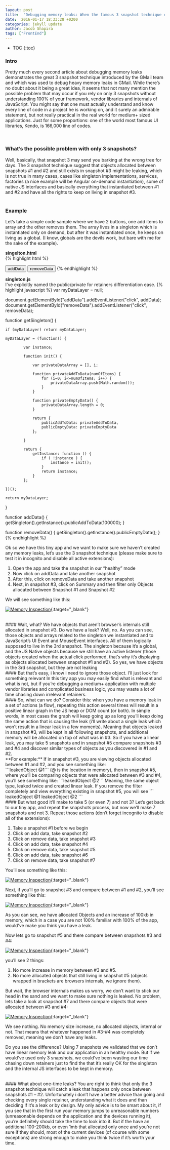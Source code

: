 ```yaml
---
layout: post
title:  "Debugging memory leaks: When the famous 3 snapshot technique can cost you days of development"
date:  2016-01-17 18:33:28 +0200
categories: jekyll update
author: Jacob Shapira
tags: ["FrontEnd"]
---
```



* TOC
{:toc}

### Intro
Pretty much every second article about debugging memory leaks demonstrates the great 3 snapshot technique introduced by the GMail team and which was used to
debug heavy memory leaks in GMail. While there’s no doubt about it being a great idea,
it seems that not many mention the possible problem that may occur if you rely on only 3 snapshots without understanding 100% of your framework,
vendor libraries and internals of JavaScript. You might say that one must actually understand and know every line of code in a project he is working on,
and it surely an admirable statement, but not really practical in the real world for medium+ sized applications.
Just for some proportions: one of the world most famous UI libraries, Kendo, is 166,000 line of codes. 

<br/>

### What’s the possible problem with only 3 snapshots?
Well, basically, that snapshot 3 may send you barking at the wrong tree for days. The 3 snapshot technique suggest that objects allocated between snapshots #1 and #2 and still exists in snapshot #3 might be leaking, which is not true in many cases, cases like singleton implementations, services, factories (a nice example will be Angular on-demand instantiation), some of native JS interfaces and basically everything that instantiated between #1 and #2 and have all the rights to keep on living in snapshot #3.
<br/><br/>
### Example
Let’s take a simple code sample where we have 2 buttons, one add items to array and the other removes them. The array lives in a singleton which is instantiated only on demand, but after it was instantiated once, he keeps on living as a global. (I know, globals are the devils work, but bare with me for the sake of the example).



**singelton.html**  
{% highlight html %}
<!DOCTYPE html>
<head>
    <title>Memory Test</title>
</head>
<body>
    <button id="addData">addData</button>
    <button id="removeData">removeData</button>
    <script src="singleton.js"></script>
</body>
</html>
{% endhighlight %}



**singleton.js**  
I've explicitly named the public/private for retainers differentiation ease.
{% highlight javascript %}
var myDataLayer = null;
 
document.getElementById("addData").addEventListener("click", addData);
document.getElementById("removeData").addEventListener("click", removeData);
 
function getSingleton() {
 
    if (myDataLayer) return myDataLayer;
 
    myDataLayer = (function() {
 
            var instance;
 
            function init() {
 
                var privateDataArray = [], i;
 
                function privateAddToData(numOfItems) {
                    for (i=0; i<=numOfItems; i++) {
                        privateDataArray.push(Math.random());
                    }
                }
 
                function privateEmptyData() {
                    privateDataArray.length = 0;
                }
 
                return {
                    publicAddToData: privateAddToData,
                    publicEmptyData: privateEmptyData
                };
 
            }
 
            return {
                getInstance: function () {
                    if ( !instance ) {
                        instance = init();
                    }
                    return instance;
                }
            };
 
    })();
 
    return myDataLayer;
}
 
function addData() {
    getSingleton().getInstance().publicAddToData(100000);
}
 
function removeData() {
    getSingleton().getInstance().publicEmptyData();
}
{% endhighlight %}


Ok so we have this tiny app and we want to make sure we haven’t created any memory leaks, let’s use the 3 snapshot technique (please make sure to test it in incognito and disable all active extensions):



1. Open the app and take the snapshot in our “healthy” mode
2. Now click on addData and take another snapshot
3. After this, click on removeData and take another snapshot
4. Next, in snapshot #3, click on Summary and then filter only Objects allocated between Snapshot #1 and Snapshot #2

We will see something like this:   
   

[![Memory Inspection](/assets/post-images/21-01-2016-memory-leaks/memory-leaks-1.jpg)](/assets/post-images/21-01-2016-memory-leaks/memory-leaks-1.jpg){:target="_blank"}

<br/>
#### Wait, what? We have objects that aren’t browser’s internals still allocated in snapshot #3. Do we have a leak?
Well, no. As you can see, those objects and arrays related to the singleton we instantiated and to JavaScript’s UI Event and MouseEvent interfaces. All of them logically supposed to live in the 3rd snapshot. The singleton because it’s a global, and the JS Native objects because we still have an active listener (those objects created when the actual click performed, that’s why it’s displaying as objects allocated between snapshot #1 and #2). So yes, we have objects in the 3rd snapshot, but they are not leaking

<br/>
#### But that’s easy, i know i need to ignore those object. I’ll just look for something relevant
In this tiny app you may easily find what is relevant and what is not, but if you’re debugging a medium+ application with multiple vendor libraries and complicated business logic, you may waste a lot of time chasing down irrelevant retainers. 

<br/>
#### So, what can we do?
Consider this: when you have a memory leak in a set of actions (a flow), repeating this action several times will result in a positive linear graph in the JS heap or DOM count (or both). In simple words, in most cases the graph will keep going up as long you’ll keep doing the same action that is causing the leak (i’ll write about a single leak which won’t result in a linear leak in a few moments). Meaning that objects leaked in snapshot #3, will be kept in all following snapshots, and additional memory will be allocated on top of what was in #3. So if you have a linear leak, you may take 5 snapshots and in snapshot #5 compare snapshots #3 and #4 and discover similar types of objects as you discovered in #1 and #2. 
  
<br/>
**For example:**  
If in snapshot #3, you are viewing objects allocated between #1 and #2, and you see something like:<br/>
```leakedObject @1```  
(@ is the location in memory),
then in snapshot #5, where you’ll be comparing objects that were allocated between #3 and #4, you’ll see something like:  
```leakedObject @2```  
Meaning, the same object type, leaked twice and created linear leak. If you remove the filter completely and view everything existing in snapshot #5, you will see
```
leakedObject @1
leakedObject @2
```

<br/>
#### But what good it’ll make to take 5 (or even 7) and not 3?
Let’s get back to our tiny app, and repeat the snapshots process, but now we’ll make 7 snapshots and not 3. Repeat those actions (don’t forget incognito to disable all of the extensions):
  
1. Take a snapshot #1 before we begin
2. Click on add data, take snapshot #2
3. Click on remove data, take snapshot #3
4. Click on add data, take snapshot #4
5. Click on remove data, take snapshot #5
6. Click on add data, take snapshot #6
7. Click on remove data, take snapshot #7
  
You’ll see something like this:  

[![Memory Inspection](/assets/post-images/21-01-2016-memory-leaks/memory-leaks-2.jpg)](/assets/post-images/21-01-2016-memory-leaks/memory-leaks-2.jpg){:target="_blank"}
  
Next, if you’ll go to snapshot #3 and compare between #1 and #2, you’ll see something like this:  

[![Memory Inspection](/assets/post-images/21-01-2016-memory-leaks/memory-leaks-3.jpg)](/assets/post-images/21-01-2016-memory-leaks/memory-leaks-3.jpg){:target="_blank"}

As you can see, we have allocated Objects and an increase of 100kb in memory, which in a case you are not 100% familiar with 100% of the app, would’ve make you think you have a leak. 
  
Now lets go to snapshot #5 and there compare between snapshots #3 and #4:  

[![Memory Inspection](/assets/post-images/21-01-2016-memory-leaks/memory-leaks-4.jpg)](/assets/post-images/21-01-2016-memory-leaks/memory-leaks-4.jpg){:target="_blank"}

you’ll see 2 things:  
1. No more increase in memory between #3 and #5.  
2. No more allocated objects that still living in snapshot #5 (objects wrapped in brackets are browsers internals, we ignore them).

But wait, the browser internals makes us worry, we don’t want to stick our head in the sand and we want to make sure nothing is leaked. No problem, lets take a look at snapshot #7 and there compare objects that were allocated between #3 and #4:  

[![Memory Inspection](/assets/post-images/21-01-2016-memory-leaks/memory-leaks-5.jpg)](/assets/post-images/21-01-2016-memory-leaks/memory-leaks-5.jpg){:target="_blank"}

We see nothing. No memory size increase, no allocated objects, internal or not. That means that whatever happened in #3-#4 was completely removed, meaning we don’t have any leaks.

Do you see the difference? Using 7 snapshots we validated that we don’t have linear memory leak and our application in an healthy mode. But if we would’ve used only 3 snapshots, we could’ve been wasting our time chasing down retainers just to find the that it’s really OK for the singleton and the internal JS interfaces to be kept in memory.

<br/>
#### What about one-time leaks?
You are right to think that only the 3 snapshot technique will catch a leak that happens only once between snapshots #1 – #2. Unfortunately i don’t have a better advice than going and checking every single retainer, understanding what it does and than deciding if it’s a leak or by design. My only advice is to be smart about it, if you see that in the first run your memory jumps to unreasonable numbers (unreasonable depends on the application and the devices running it), you’re definitely should take the time to look into it. But if the have an additional 100-200kb, or even 1mb that allocated only once and you’re not sure if they should, most of the current devices (of course with some exceptions) are strong enough to make you think twice if it’s worth your time.
